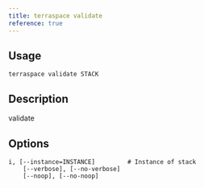 ```yaml
---
title: terraspace validate
reference: true
---
```


## Usage

    terraspace validate STACK

## Description

validate


## Options

```
i, [--instance=INSTANCE]         # Instance of stack
    [--verbose], [--no-verbose]  
    [--noop], [--no-noop]        
```

